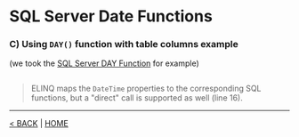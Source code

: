 # SQL Server Date Functions

### C) Using `DAY()` function with table columns example

(we took the [SQL Server DAY Function](https://www.sqlservertutorial.net/sql-server-date-functions/sql-server-day-function/) for example)

```cs --project ../../SqlServerTutorial/SqlServerTutorial.csproj --source-file ../../SqlServerTutorial/Functions/Day.cs --region CalcGrossSalesByDay
```

> ELINQ maps the `DateTime` properties to the corresponding SQL functions, but a "direct" call is supported as well (line 16).

---

[< BACK](Functions.md) | [HOME](/)
